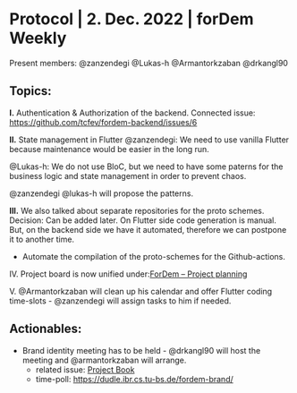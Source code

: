 # Protocol | 2. Dec. 2022 | forDem Weekly 

Present members: 
@zanzendegi @Lukas-h @Armantorkzaban @drkangl90

## Topics: 
**I.** Authentication & Authorization of the backend.
Connected issue: https://github.com/tcfev/fordem-backend/issues/6

**II.** State management in Flutter
@zanzendegi:
We need to use vanilla Flutter because maintenance would be easier in the long run.

@Lukas-h: 
We do not use BloC, but we need to have some paterns for the business logic and state management in order to prevent chaos.

@zanzendegi @lukas-h will propose the patterns. 

**III.** We also talked about separate repositories for the proto schemes. 
Decision: Can be added later. On Flutter side code generation is manual. But, on the backend side we have it automated, therefore we can postpone it to another time.

- Automate the compilation of the proto-schemes for the Github-actions. 

IV. Project board is now unified under:[ForDem – Project planning](https://github.com/orgs/tcfev/projects/7)

V. @Armantorkzaban will clean up his calendar and offer Flutter coding time-slots - @zanzendegi will assign tasks to him if needed.


## Actionables: 

* Brand identity meeting has to be held - @drkangl90 will host the meeting and @armantorkzaban will arrange.
    - related issue: [Project Book](https://github.com/tcfev/forDem/issues/80)
    - time-poll: https://dudle.ibr.cs.tu-bs.de/fordem-brand/
